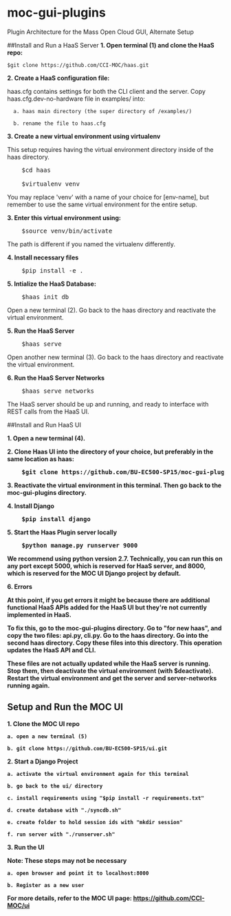 # moc-gui-plugins
Plugin Architecture for the Mass Open Cloud GUI, Alternate Setup


##Install and Run a HaaS Server
<b>1. Open terminal (1) and clone the HaaS repo:</b>

    $git clone https://github.com/CCI-MOC/haas.git

<b>2. Create a HaaS configuration file:</b>

haas.cfg contains settings for both the CLI client and the server. Copy haas.cfg.dev-no-hardware file in examples/ into:
    
      a. haas main directory (the super directory of /examples/)

      b. rename the file to haas.cfg


<b>3. Create a new virtual environment using virtualenv</b>

This setup requires having the virtual environment directory inside of the haas directory.

<pre>
    $cd haas

    $virtualenv venv
</pre>

You may replace 'venv' with a name of your choice for [env-name], but remember to use the same virtual environment for the entire setup.

<b>3. Enter this virtual environment using:</b>
<pre>
    $source venv/bin/activate
</pre>
The path is different if you named the virtualenv differently.

<b>4. Install necessary files</b>
    
<pre>
    $pip install -e .
</pre>

<b>5. Intialize the HaaS Database:</b>
    
<pre>
    $haas init_db 
</pre>

Open a new terminal (2). Go back to the haas directory and reactivate the virtual environment.

<b>5. Run the HaaS Server</b>
<pre>
    $haas serve
</pre>

Open another new terminal (3). Go back to the haas directory and reactivate the virtual environment.

<b>6. Run the HaaS Server Networks</b>
<pre>
    $haas serve_networks
</pre>

The HaaS server should be up and running, and ready to interface with REST calls from the HaaS UI.

##Install and Run HaaS UI

<b>1. Open a new terminal (4).

<b>2. Clone Haas UI into the directory of your choice, but preferably in the same location as haas: </b>
<pre>
    $git clone https://github.com/BU-EC500-SP15/moc-gui-plugins.git
</pre>

<b>3. Reactivate the virtual environment in this terminal. Then go back to the moc-gui-plugins directory.

</b>

<b>4. Install Django </b>
<pre>
    $pip install django
</pre>

<b>5. Start the Haas Plugin server locally</b>
<pre>
    $python manage.py runserver 9000
</pre>
We recommend using python version 2.7. Technically, you can run this on any port except 5000, which is reserved for HaaS server, and 8000, which is reserved for the MOC UI Django project by default.

<b>6. Errors </b>

At this point, if you get errors it might be because there are additional functional HaaS APIs added for the HaaS UI but they're not currently implemented in HaaS. 

To fix this, go to the moc-gui-plugins directory. Go to "for new haas", and copy the two files: api.py, cli.py. Go to the haas directory. Go into the second haas directory. Copy these files into this directory. This operation updates the HaaS API and CLI.

These files are not actually updated while the HaaS server is running. Stop them, then deactivate the virtual environment (with $deactivate). Restart the virtual environment and get the server and server-networks running again.

## Setup and Run the MOC UI

<b>1. Clone the MOC UI repo </b>
    
    a. open a new terminal (5)

    b. git clone https://github.com/BU-EC500-SP15/ui.git

<b>2. Start a Django Project </b>

    a. activate the virtual environment again for this terminal

    b. go back to the ui/ directory
    
    c. install requirements using "$pip install -r requirements.txt"
    
    d. create database with "./syncdb.sh"

    e. create folder to hold session ids with "mkdir session"

    f. run server with "./runserver.sh"
    
<b> 3. Run the UI </b>

Note: These steps may not be necessary

    a. open browser and point it to localhost:8000

    b. Register as a new user
    
<b> For more details, refer to the MOC UI page: https://github.com/CCI-MOC/ui</b>
